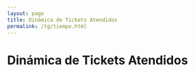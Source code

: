 ```yaml
---
layout: page
title: Dinámica de Tickets Atendidos
permalink: /tg/tiempo.html
---
```

<h1 class="page-header">Dinámica de Tickets Atendidos</h1>
<div style="width: 800px; height: 350px;"
	 data-widget="chart"
	 data-type="line"
	 data-yint="true"
	 data-title="Tickets al paso del tiempo"
         data-show-title="false"
	 data-htsql="/helpdesk_ticket^fecha_creacion {fecha_creacion-, count(helpdesk_ticket) :as tickets}.limit(50)">
</div>


<div class="table-responsive">
  <table class="table table-striped"
	 data-htsql="/helpdesk_ticket^fecha_creacion {fecha_creacion-
	 :as fecha, count(helpdesk_ticket) :as tickets}.limit(50)">
  </table>
</div>

